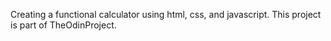 Creating a functional calculator using html, css, and javascript. This project is part of TheOdinProject.